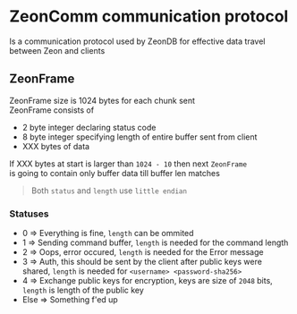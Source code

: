 # ZeonComm communication protocol
Is a communication protocol used by ZeonDB for effective data travel between Zeon and clients

## ZeonFrame
ZeonFrame size is 1024 bytes for each chunk sent<br>
ZeonFrame consists of 

* 2 byte integer declaring status code
* 8 byte integer specifying length of entire buffer sent from client
* XXX bytes of data

If XXX bytes at start is larger than `1024 - 10` then next `ZeonFrame`<br>
is going to contain only buffer data till buffer len matches

> Both `status` and `length` use `little endian`

### Statuses

* 0 => Everything is fine, `length` can be ommited
* 1 => Sending command buffer, `length` is needed for the command length
* 2 => Oops, error occured, `length` is needed for the Error message
* 3 => Auth, this should be sent by the client after public keys were shared, `length` is needed for `<username> <password-sha256>`
* 4 => Exchange public keys for encryption, keys are size of `2048` bits, `length` is length of the public key
* Else => Something f'ed up
